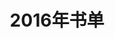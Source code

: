 ---
layout: book
title: 2016年书单
category: 阅读
keywords: 书单，2016
books:
    - title: 查令十字街84号
      status: 已读
      author: 海莲·汉芙/陈建铭(译)
      publisher: 译林出版社
      language: 中文
      link: https://book.douban.com/subject/1316648/
      cover: https://img3.doubanio.com/lpic/s1326174.jpg
      description:  读书人之间的情感，无需多言
    - title: 决战大数据
      status: 已读
      author: 车品觉
      publisher: 浙江人民出版社
      language: 中文
      link: https://book.douban.com/subject/25842420/
      cover: https://img3.doubanio.com/lpic/s27256104.jpg
      description:  一本讲思维的书，一本干货满满的书
    - title: 看穿一切数字的统计学
      status: 已读
      author: 西内启/朱悦玮(译)
      publisher: 中信出版社
      language: 中文
      link: https://book.douban.com/subject/25717332/
      cover: https://img3.doubanio.com/lpic/s27099242.jpg
      description: 统计学的科普读物，介绍比较浅
    - title: 赤裸裸的统计学
      status: 已读
      author: 查尔斯·韦兰/曹槟(译)
      publisher: 中信出版社
      language: 中文
      link: https://book.douban.com/subject/25717380/
      cover: https://img3.doubanio.com/lpic/s27247262.jpg
      description: 介绍了统计学在生活以及商业中的一些应用，请用概率思维考虑事情
    - title: 异类
      status: 已读
      author: 马尔科姆·格拉德威尔/季丽娜(译)  
      publisher: 中信出版社
      language: 中文
      link: https://book.douban.com/subject/3688489/
      cover: https://img3.doubanio.com/lpic/s3806874.jpg
      description: 这本书就是一个异类，道理很简单，故事太拖沓。 
    - title: 追风筝的人
      status: 已读
      author: 卡勒德·胡赛尼/李继宏(译)
      publisher: 上海人民出版社
      language: 中文
      link: https://book.douban.com/subject/1770782/
      cover: https://img3.doubanio.com/lpic/s1727290.jpg
      description: 风筝代表着救赎，代表友情，亲情，责任，勇气 
    - title: 红楼梦
      status: 已读
      author: 曹雪芹(著)/高鹗(续) 
      publisher: 人民文学出版社
      language: 中文
      link: https://book.douban.com/subject/1007305/
      cover: https://img1.doubanio.com/lpic/s1070959.jpg
      description: 繁华一场南柯梦，功名到头皆是空 
    - title: 影响力
      status: 已读
      author:  （美） 罗伯特·西奥迪尼 
      publisher: 中国人民大学出版社
      language: 中文
      link: https://book.douban.com/subject/1786387/
      cover: https://img3.doubanio.com/lpic/s1657785.jpg
      description: 好书，无论什么职业都值得一看！ 
    - title: 活着就为改变世界
      status: 已读
      author: （美) 杰弗里·扬 / 威廉·西蒙 
      publisher: 中信出版社
      language: 中文
      link: https://book.douban.com/subject/4860552/
      cover: https://img3.doubanio.com/lpic/s4401811.jpg
      description: 觉得眼界又开阔了
    - title: 动物庄园
      status: 已读
      author: （英）乔治·奥威尔
      publisher: 上海人民出版社
      language: 中文
      link: https://book.douban.com/subject/1018136/
      cover: https://img3.doubanio.com/lpic/s1441954.jpg
      description: 很精彩    
    - title: 唐诗三百首
      status: 已读
      author: 蘅塘退士 / 陈婉俊 
      publisher: 中华书局
      language: 中文
      link: https://book.douban.com/subject/1013267/
      cover: https://img1.doubanio.com/lpic/s1008848.jpg
      description: 壮观如唐诗    
    - title: 1984
      status: 已读
      author: 【英】乔治·奥威尔  译 林东泰 
      publisher: 中国画报
      language: 中文
      link: http://book.douban.com/subject/6784663/
      cover: http://img3.doubanio.com/lpic/s6890938.jpg
      description: 需要反复看，经典之作
    - title: 雪国
      status: 已读
      author: 【日】川端康成 译 叶渭渠 / 唐月梅
      publisher: 南海出版公司
      language: 中文
      link: http://book.douban.com/subject/24736899/
      cover: http://img3.douban.com/lpic/s27018761.jpg
      description: 景色与人物情感刻画很细腻，但有些看不懂~
    - title: 古诗十九首与乐府诗选评
      status: 已读
      author: 曹旭
      publisher: 上海古籍出版社
      language: 中文
      link: http://book.douban.com/subject/10345332/
      cover: http://img3.doubanio.com/lpic/s8915587.jpg
      description: 南朝乐府诗很好，清丽婉转，自然质朴
    - title: 温柔的夜
      status: 已读
      author: 三毛
      publisher:  北京十月文艺出版社
      language: 中文
      link: http://book.douban.com/subject/3673672/
      cover: http://img3.douban.com/lpic/s3734480.jpg
      description: 三毛的的所遇记录
    - title: 三体全集
      status: 已读
      author: 刘慈欣
      publisher: 重庆出版社
      language: 中文
      link: http://book.douban.com/subject/6518605/
      cover: http://img3.doubanio.com/lpic/s28357056.jpg
      description: 科幻小说写得很震撼……
    - title: 岛上书店
      status: 已读
      author: 加布瑞埃拉·泽文
      publisher: 江苏凤凰文艺出版社
      language: 中文
      link: http://book.douban.com/subject/26340138/
      cover: http://img3.douban.com/lpic/s28049685.jpg
      description: 温暖的小说
    - title: 解忧杂货店
      status: 已读
      author: （日）东野圭吾 李盈春译
      publisher: 南海出版公司
      language: 中文
      link: https://book.douban.com/subject/25862578/
      cover: https://img1.doubanio.com/lpic/s27284878.jpg
      description: 有趣，有爱，我也想找浪矢杂货铺
    - title: 月光落在左手上
      status: 已读
      author: 余秀华
      publisher:  广西师范大学出版社
      language: 中文
      link: https://book.douban.com/subject/26309691/
      cover: https://img3.doubanio.com/lpic/s28000270.jpg
      description: 朴素的诗歌自有深刻！
    - title: 世界上有趣的事太多
      status: 已读
      author: 张佳玮
      publisher:  译林出版社
      language: 中文
      link: https://book.douban.com/subject/26578484/
      cover: https://img1.doubanio.com/lpic/s28265039.jpg
      description: 闲暇消遣佳品
    - title: 时间简史
      status: 已读
      author: 史蒂芬・霍金 
      publisher:   
      language: 中文
      link: https://book.douban.com/subject/1257217/
      cover: https://img3.doubanio.com/lpic/s9111416.jpg
      description: 看不懂，只记住了事物是倾向于无序状态
    - title: 乌合之众
      status: 在读
      author: (法)古斯塔夫.勒庞 （译）冯克利 
      publisher:  中央编译出版社
      language: 中文
      link: https://book.douban.com/subject/1012611/
      cover: https://img3.doubanio.com/lpic/s1988393.jpg
      description: 理解了很多社会现象
---